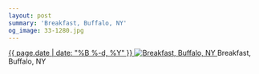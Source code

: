 ```yaml
---
layout: post
summary: 'Breakfast, Buffalo, NY'
og_image: 33-1280.jpg
---
```


<p>
 <time>
  <a href="/33">
   {{ page.date | date: "%B %-d, %Y" }}
  </a>
 </time>
 <a href="/33">
  <img alt="Breakfast, Buffalo, NY" data-taken="9/1/2013" sizes="(min-width: 700px) 50vw, calc(100vw - 2rem)" src="{{ site.assets_url }}/33-640.jpg" srcset="{{ site.assets_url }}/33-1280.jpg 1280w, {{ site.assets_url }}/33-960.jpg 960w, {{ site.assets_url }}/33-640.jpg 640w, {{ site.assets_url }}/33-320.jpg 320w"/>
 </a>
 <span>
  Breakfast, Buffalo, NY
 </span>
</p>
